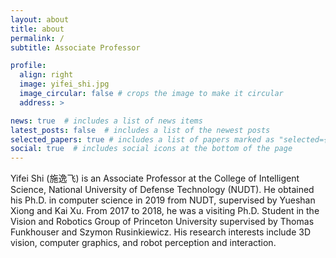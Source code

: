 ```yaml
---
layout: about
title: about
permalink: /
subtitle: Associate Professor

profile:
  align: right
  image: yifei_shi.jpg
  image_circular: false # crops the image to make it circular
  address: >

news: true  # includes a list of news items
latest_posts: false  # includes a list of the newest posts
selected_papers: true # includes a list of papers marked as "selected={true}"
social: true  # includes social icons at the bottom of the page
---
```


Yifei Shi (施逸飞) is an Associate Professor at the College of Intelligent Science, National University of Defense Technology (NUDT). He obtained his Ph.D. in computer science in 2019 from NUDT, supervised by Yueshan Xiong and Kai Xu. From 2017 to 2018, he was a visiting Ph.D. Student in the Vision and Robotics Group of Princeton University supervised by Thomas Funkhouser and Szymon Rusinkiewicz. His research interests include 3D vision, computer graphics, and robot perception and interaction.

